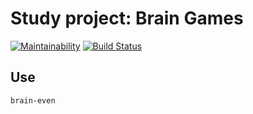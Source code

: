 # Study project: Brain Games
[![Maintainability](https://api.codeclimate.com/v1/badges/bacf98b84b031bd5dcae/maintainability)](https://codeclimate.com/github/cognitive-cake/project-lvl1-s220/maintainability) [![Build Status](https://travis-ci.org/cognitive-cake/project-lvl1-s220.svg?branch=master)](https://travis-ci.org/cognitive-cake/project-lvl1-s220)

## Use
`brain-even`
